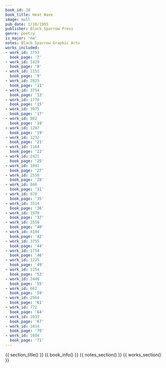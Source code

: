 ```yaml
---
book_id: 38
book_title: Heat Wave
image: null
pub_date: 1/10/1995
publisher: Black Sparrow Press
genre: poetry
is_major: 'no'
notes: Black Sparrow Graphic Arts
works_included:
- work_id: 3753
  book_page: '7'
- work_id: 1429
  book_page: '8'
- work_id: 1151
  book_page: '9'
- work_id: 2825
  book_page: '11'
- work_id: 3754
  book_page: '13'
- work_id: 1770
  book_page: '15'
- work_id: 3975
  book_page: '17'
- work_id: 802
  book_page: '18'
- work_id: 1207
  book_page: '19'
- work_id: 1232
  book_page: '21'
- work_id: 1164
  book_page: '22'
- work_id: 2421
  book_page: '25'
- work_id: 1091
  book_page: '27'
- work_id: 2550
  book_page: '28'
- work_id: 846
  book_page: '31'
- work_id: 878
  book_page: '35'
- work_id: 3514
  book_page: '36'
- work_id: 1970
  book_page: '37'
- work_id: 3550
  book_page: '40'
- work_id: 4194
  book_page: '42'
- work_id: 3755
  book_page: '44'
- work_id: 1754
  book_page: '46'
- work_id: 1225
  book_page: '49'
- work_id: 1154
  book_page: '53'
- work_id: 2446
  book_page: '55'
- work_id: 662
  book_page: '59'
- work_id: 2964
  book_page: '61'
- work_id: 772
  book_page: '64'
- work_id: 1033
  book_page: '67'
- work_id: 1014
  book_page: '70'
- work_id: 1684
  book_page: '71'
---
```


{{ section_title() }}
{{ book_info() }}
{{ notes_section() }}
{{ works_section() }}
